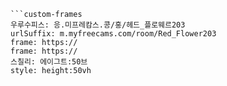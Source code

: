 

```쿠스통-프라메스
```custom-frames
우루수피스: 응.미프레캄스.콩/홍/헤드_플로웨르203
urlSuffix: m.myfreecams.com/room/Red_Flower203
frame: https://
frame: https://
스칠리: 에이그트:50브
style: height:50vh
```
```
